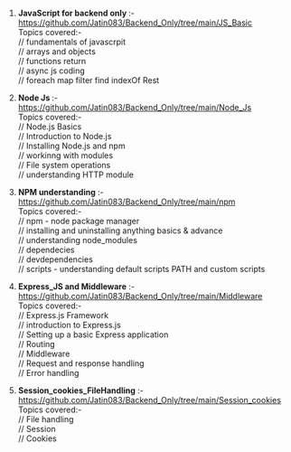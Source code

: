 1. <B>JavaScript for backend only </B> :- https://github.com/Jatin083/Backend_Only/tree/main/JS_Basic</br>
Topics covered:- </br>
// fundamentals of javascrpit</br>
// arrays and objects </br>
// functions return</br>
// async js coding</br>
// foreach map filter find indexOf Rest</br>

2. <B>Node Js </B> :- https://github.com/Jatin083/Backend_Only/tree/main/Node_Js</br>
Topics covered:- </br>
// Node.js Basics</br>
// Introduction to Node.js</br>
// Installing Node.js and npm</br>
// workinng with modules</br>
// File system operations</br>
// understanding HTTP module</br>

3. <b>NPM understanding</b> :- https://github.com/Jatin083/Backend_Only/tree/main/npm</br>
Topics covered:- </br>
// npm - node package manager</br>
// installing and uninstalling anything basics & advance</br>
// understanding node_modules</br>
// dependecies</br>
// devdependencies</br>
// scripts - understanding default scripts PATH and custom scripts</br>

4. <B>Express_JS and Middleware</B> :- https://github.com/Jatin083/Backend_Only/tree/main/Middleware<br/>
Topics covered:- </br>
// Express.js Framework </br>
// introduction to Express.js</br>
// Setting up a basic Express application</br>
// Routing</br>
// Middleware</br>
// Request and response handling</br>
// Error handling</br>
 
5. <B>Session_cookies_FileHandling</B> :- https://github.com/Jatin083/Backend_Only/tree/main/Session_cookies<br/>
Topics covered:- </br>
// File handling </br>
// Session</br>
// Cookies</br>
